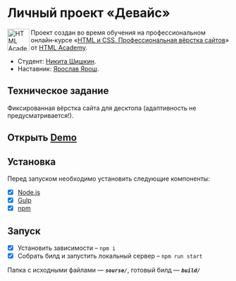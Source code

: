 # Личный проект «Девайс»

<a href="https://htmlacademy.ru/intensive/htmlcss"><img align="left" width="50" height="50" alt="HTML Academy" src="https://up.htmlacademy.ru/static/img/intensive/htmlcss/logo-for-github-2.png"></a>

Проект создан во время обучения на профессиональном онлайн‑курсе «[HTML и CSS. Профессиональная вёрстка сайтов](https://htmlacademy.ru/intensive/htmlcss)» от [HTML Academy](https://htmlacademy.ru).

* Студент: [Никита Шишкин](https://up.htmlacademy.ru/htmlcss/29/user/1518675).
* Наставник: [Ярослав Ярош](https://htmlacademy.ru/profile/id1416501).

## Техническое задание
Фиксированная вёрстка сайта для десктопа (адаптивность не предусматривается!).

## Открыть [Demo](https://gladosq.github.io/htmlacademy-device/)

## Установка
Перед запуском необходимо установить следующие компоненты:
- [x] [Node.js](https://nodejs.org/)
- [x] [Gulp](https://gulpjs.com/)
- [x] [npm](https://www.npmjs.com/)

## Запуск
- [x] Установить зависимости – `npm i`
- [x] Собрать билд и запустить локальный сервер – `npm run start`

Папка с исходными файлами — _**`sourse/`**_, готовый билд — _**`build/`**_



